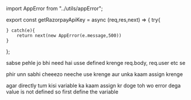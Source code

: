 import AppError from "../utils/appError";

export const getRazorpayApiKey = async (req,res,next) => {
    try{

    } catch(e){
        return next(new AppError(e.message,500))
    }
};

<!-- controller bnane ke liye -->
sabse pehle jo bhi need hai usse defined krenge req.body, req.user etc se 

phir unn sabhi cheeezo neeche use krenge aur unka kaam assign krenge

agar directly tum kisi variable ka kaam assign kr doge toh wo error dega value is not defined so first define the variable